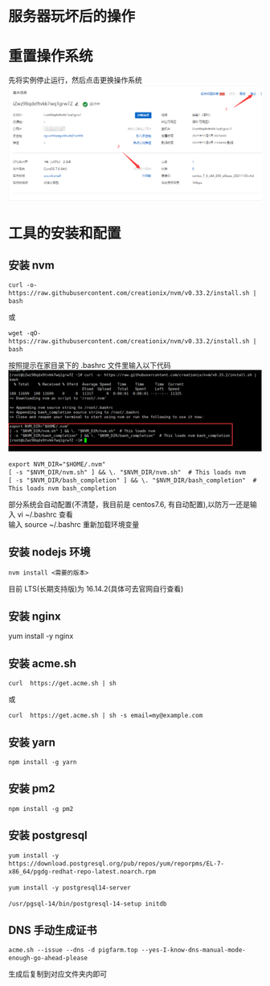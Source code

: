 # 服务器玩坏后的操作

# 重置操作系统
先将实例停止运行，然后点击更换操作系统  
![](./imgs/重置系统.png)

# 工具的安装和配置
## 安装 nvm
```
curl -o- https://raw.githubusercontent.com/creationix/nvm/v0.33.2/install.sh | bash
```
或
```
wget -qO- https://raw.githubusercontent.com/creationix/nvm/v0.33.2/install.sh | bash
```

按照提示在家目录下的 .bashrc 文件里输入以下代码  
![](./imgs/nvm配置.png)
```
export NVM_DIR="$HOME/.nvm"
[ -s "$NVM_DIR/nvm.sh" ] && \. "$NVM_DIR/nvm.sh"  # This loads nvm
[ -s "$NVM_DIR/bash_completion" ] && \. "$NVM_DIR/bash_completion"  # This loads nvm bash_completion
```
部分系统会自动配置(不清楚，我目前是 centos7.6, 有自动配置),以防万一还是输入 vi ~/.bashrc 查看  
输入 source ~/.bashrc 重新加载环境变量

## 安装 nodejs 环境
```
nvm install <需要的版本>
```
目前 LTS(长期支持版)为 16.14.2(具体可去官网自行查看)

## 安装 nginx
yum install -y nginx

## 安装 acme.sh
```
curl  https://get.acme.sh | sh
```
或
```
curl  https://get.acme.sh | sh -s email=my@example.com
```

## 安装 yarn
```
npm install -g yarn
```

## 安装 pm2
```
npm install -g pm2
```

## 安装 postgresql
```
yum install -y https://download.postgresql.org/pub/repos/yum/reporpms/EL-7-x86_64/pgdg-redhat-repo-latest.noarch.rpm

yum install -y postgresql14-server

/usr/pgsql-14/bin/postgresql-14-setup initdb
```

## DNS 手动生成证书
```
acme.sh --issue --dns -d pigfarm.top --yes-I-know-dns-manual-mode-enough-go-ahead-please
```

生成后复制到对应文件夹内即可